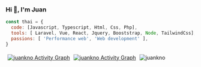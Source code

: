 ### Hi 👋, I'm Juan

```javascript
const thai = {
  code: [Javascript, Typescript, Html, Css, Php],
  tools: [ Laravel, Vue, React, Jquery, Booststrap, Node, TailwindCss],
  passions: [ 'Performance web', 'Web development' ],  
}
```
<div style="display:flex; justifiy-content:center; align-content: space-between;"> 
 
<p style="margin:5px;">
<a  href="https://github-readme-stats.vercel.app/api?username=juankno&count_private=true&show_icons=true&theme=radical"><img alt="juankno Activity Graph" src="https://github-readme-stats.vercel.app/api?username=juankno&count_private=true&show_icons=true&theme=radical" /></a>
</p>

<p style="margin:5px;">
  <a href="https://github-readme-stats.vercel.app/api/top-langs/?username=juankno&theme=radical&langs_count=6&layout=compact"><img alt="juankno Activity Graph"     src="https://github-readme-stats.vercel.app/api/top-langs/?username=juankno&theme=radical&langs_count=6&layout=compact" /></a>
 </p>
 
<p style="margin:5px;">
  <img src="http://github-readme-streak-stats.herokuapp.com?user=juankno&theme=dracula" alt="juankno" />
</p>

</div>
<!--
**JuanKno/juankno** is a ✨ _special_ ✨ repository because its `README.md` (this file) appears on your GitHub profile.

Here are some ideas to get you started:

- 🔭 I’m currently working on ...
- 🌱 I’m currently learning ...
- 👯 I’m looking to collaborate on ...
- 🤔 I’m looking for help with ...
- 💬 Ask me about ...
- 📫 How to reach me: ...
- 😄 Pronouns: ...
- ⚡ Fun fact: ...
-->
